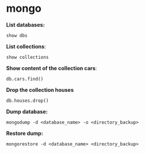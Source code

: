 # mongo

**List databases:**
```
show dbs
```

**List collections**:
```
show collections
```

**Show content of the collection cars**:
```
db.cars.find()
```

**Drop the collection houses**
```
db.houses.drop()
```

**Dump database:**
```
mongodump -d <database_name> -o <directory_backup>
```

**Restore dump:**
```
mongorestore -d <database_name> <directory_backup>
```
